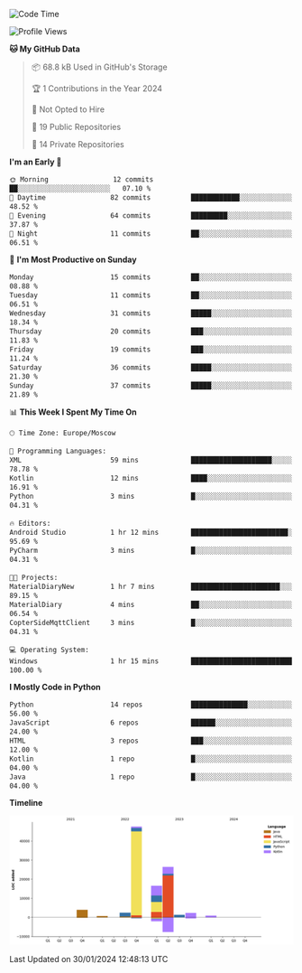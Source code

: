 <!--START_SECTION:waka-->
![Code Time](http://img.shields.io/badge/Code%20Time-184%20hrs%2025%20mins-blue)

![Profile Views](http://img.shields.io/badge/Profile%20Views-0-blue)

**🐱 My GitHub Data** 

> 📦 68.8 kB Used in GitHub's Storage 
 > 
> 🏆 1 Contributions in the Year 2024
 > 
> 🚫 Not Opted to Hire
 > 
> 📜 19 Public Repositories 
 > 
> 🔑 14 Private Repositories 
 > 
**I'm an Early 🐤** 

```text
🌞 Morning                12 commits          ██░░░░░░░░░░░░░░░░░░░░░░░   07.10 % 
🌆 Daytime                82 commits          ████████████░░░░░░░░░░░░░   48.52 % 
🌃 Evening                64 commits          █████████░░░░░░░░░░░░░░░░   37.87 % 
🌙 Night                  11 commits          ██░░░░░░░░░░░░░░░░░░░░░░░   06.51 % 
```
📅 **I'm Most Productive on Sunday** 

```text
Monday                   15 commits          ██░░░░░░░░░░░░░░░░░░░░░░░   08.88 % 
Tuesday                  11 commits          ██░░░░░░░░░░░░░░░░░░░░░░░   06.51 % 
Wednesday                31 commits          █████░░░░░░░░░░░░░░░░░░░░   18.34 % 
Thursday                 20 commits          ███░░░░░░░░░░░░░░░░░░░░░░   11.83 % 
Friday                   19 commits          ███░░░░░░░░░░░░░░░░░░░░░░   11.24 % 
Saturday                 36 commits          █████░░░░░░░░░░░░░░░░░░░░   21.30 % 
Sunday                   37 commits          █████░░░░░░░░░░░░░░░░░░░░   21.89 % 
```


📊 **This Week I Spent My Time On** 

```text
🕑︎ Time Zone: Europe/Moscow

💬 Programming Languages: 
XML                      59 mins             ████████████████████░░░░░   78.78 % 
Kotlin                   12 mins             ████░░░░░░░░░░░░░░░░░░░░░   16.91 % 
Python                   3 mins              █░░░░░░░░░░░░░░░░░░░░░░░░   04.31 % 

🔥 Editors: 
Android Studio           1 hr 12 mins        ████████████████████████░   95.69 % 
PyCharm                  3 mins              █░░░░░░░░░░░░░░░░░░░░░░░░   04.31 % 

🐱‍💻 Projects: 
MaterialDiaryNew         1 hr 7 mins         ██████████████████████░░░   89.15 % 
MaterialDiary            4 mins              ██░░░░░░░░░░░░░░░░░░░░░░░   06.54 % 
CopterSideMqttClient     3 mins              █░░░░░░░░░░░░░░░░░░░░░░░░   04.31 % 

💻 Operating System: 
Windows                  1 hr 15 mins        █████████████████████████   100.00 % 
```

**I Mostly Code in Python** 

```text
Python                   14 repos            ██████████████░░░░░░░░░░░   56.00 % 
JavaScript               6 repos             ██████░░░░░░░░░░░░░░░░░░░   24.00 % 
HTML                     3 repos             ███░░░░░░░░░░░░░░░░░░░░░░   12.00 % 
Kotlin                   1 repo              █░░░░░░░░░░░░░░░░░░░░░░░░   04.00 % 
Java                     1 repo              █░░░░░░░░░░░░░░░░░░░░░░░░   04.00 % 
```



**Timeline**

![Lines of Code chart](https://raw.githubusercontent.com/Adlemex/Adlemex/main/assets/bar_graph.png)


 Last Updated on 30/01/2024 12:48:13 UTC
<!--END_SECTION:waka-->
